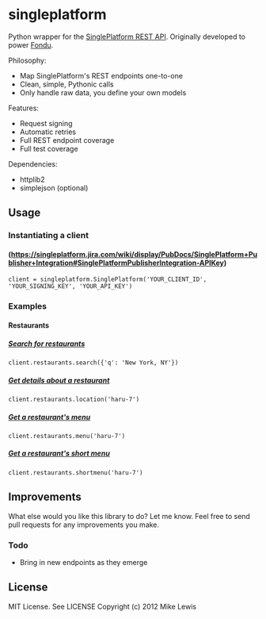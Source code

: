 # singleplatform

Python wrapper for the [SinglePlatform REST API](https://singleplatform.jira.com/wiki/display/PubDocs/SinglePlatform+Publisher+Integration). Originally developed to power [Fondu](http://fondu.com).

Philosophy:

* Map SinglePlatform's REST endpoints one-to-one
* Clean, simple, Pythonic calls
* Only handle raw data, you define your own models

Features:

* Request signing
* Automatic retries
* Full REST endpoint coverage
* Full test coverage

Dependencies:

* httplib2
* simplejson (optional)

## Usage

### Instantiating a client
#### (https://singleplatform.jira.com/wiki/display/PubDocs/SinglePlatform+Publisher+Integration#SinglePlatformPublisherIntegration-APIKey)
    client = singleplatform.SinglePlatform('YOUR_CLIENT_ID', 'YOUR_SIGNING_KEY', 'YOUR_API_KEY')


### Examples

#### Restaurants
##### [Search for restaurants](https://singleplatform.jira.com/wiki/display/PubDocs/SinglePlatform+Publisher+Integration#SinglePlatformPublisherIntegration-URIrestaurantssearch)
    client.restaurants.search({'q': 'New York, NY'})
##### [Get details about a restaurant](https://singleplatform.jira.com/wiki/display/PubDocs/SinglePlatform+Publisher+Integration#SinglePlatformPublisherIntegration-URIrestaurantsLOCATION)
    client.restaurants.location('haru-7')
##### [Get a restaurant's menu](https://singleplatform.jira.com/wiki/display/PubDocs/SinglePlatform+Publisher+Integration#SinglePlatformPublisherIntegration-URIrestaurantsLOCATIONmenu)
    client.restaurants.menu('haru-7')
##### [Get a restaurant's short menu](https://singleplatform.jira.com/wiki/display/PubDocs/SinglePlatform+Publisher+Integration#SinglePlatformPublisherIntegration-URIrestaurantsLOCATIONshortmenu)
    client.restaurants.shortmenu('haru-7')


## Improvements
What else would you like this library to do? Let me know. Feel free to send pull requests for any improvements you make.

### Todo
* Bring in new endpoints as they emerge

## License
MIT License. See LICENSE
Copyright (c) 2012 Mike Lewis
